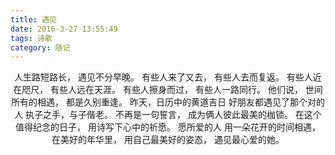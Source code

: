 ```yaml
---
title: 遇见
date: 2016-3-27 13:55:49
tags: 诗歌
category: 随记
---
```


<center>
人生路短路长，
遇见不分早晚。
有些人来了又去，
有些人去而复返。
有些人近在咫尺，
有些人远在天涯。
有些人擦身而过，
有些人一路同行。
他们说，
世间所有的相遇，
都是久别重逢。
昨天，日历中的黄道吉日
好朋友都遇见了那个对的人
执子之手，与子偕老。
不再是一句誓言，
成为俩人彼此最美的枷锁。
在这个值得纪念的日子，
用诗写下心中的祈愿。
愿所爱的人
用一朵花开的时间相遇，
在美好的年华里，
用自己最美好的姿态，
遇见最心爱的她。
</center>